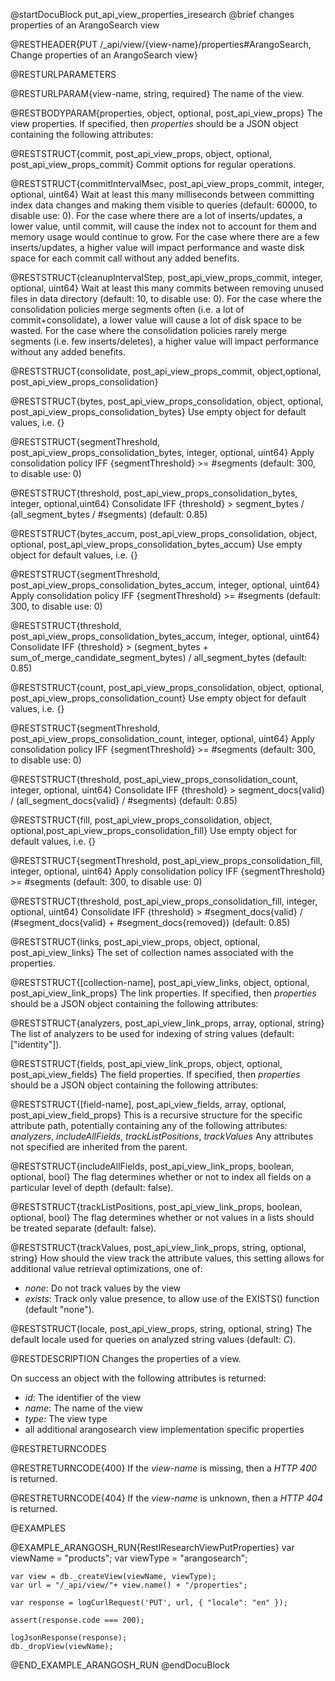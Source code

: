 @startDocuBlock put_api_view_properties_iresearch
@brief changes properties of an ArangoSearch view

@RESTHEADER{PUT /_api/view/{view-name}/properties#ArangoSearch, Change properties of an ArangoSearch view}

@RESTURLPARAMETERS

@RESTURLPARAM{view-name, string, required}
The name of the view.

@RESTBODYPARAM{properties, object, optional, post_api_view_props}
The view properties. If specified, then *properties* should be a JSON object
containing the following attributes:


@RESTSTRUCT{commit, post_api_view_props, object, optional, post_api_view_props_commit}
Commit options for regular operations.

@RESTSTRUCT{commitIntervalMsec, post_api_view_props_commit, integer, optional, uint64}
Wait at least this many milliseconds between committing index data changes and
making them visible to queries (default: 60000, to disable use: 0).
For the case where there are a lot of inserts/updates, a lower value, until
commit, will cause the index not to account for them and memory usage would
continue to grow.
For the case where there are a few inserts/updates, a higher value will impact
performance and waste disk space for each commit call without any added
benefits.

@RESTSTRUCT{cleanupIntervalStep, post_api_view_props_commit, integer, optional, uint64}
Wait at least this many commits between removing unused files in data
directory (default: 10, to disable use: 0).
For the case where the consolidation policies merge segments often (i.e. a lot
of commit+consolidate), a lower value will cause a lot of disk space to be
wasted.
For the case where the consolidation policies rarely merge segments (i.e. few
inserts/deletes), a higher value will impact performance without any added
benefits.


@RESTSTRUCT{consolidate, post_api_view_props_commit, object,optional, post_api_view_props_consolidation}


@RESTSTRUCT{bytes, post_api_view_props_consolidation, object, optional, post_api_view_props_consolidation_bytes}
Use empty object for default values, i.e. {}

@RESTSTRUCT{segmentThreshold, post_api_view_props_consolidation_bytes, integer, optional, uint64}
Apply consolidation policy IFF {segmentThreshold} >= #segments (default: 300, to disable use: 0)

@RESTSTRUCT{threshold, post_api_view_props_consolidation_bytes, integer, optional,uint64}
Consolidate IFF {threshold} > segment_bytes / (all_segment_bytes / #segments) (default: 0.85)


@RESTSTRUCT{bytes_accum, post_api_view_props_consolidation, object, optional, post_api_view_props_consolidation_bytes_accum}
Use empty object for default values, i.e. {}

@RESTSTRUCT{segmentThreshold, post_api_view_props_consolidation_bytes_accum, integer, optional, uint64}
Apply consolidation policy IFF {segmentThreshold} >= #segments (default: 300, to disable use: 0)

@RESTSTRUCT{threshold, post_api_view_props_consolidation_bytes_accum, integer, optional, uint64}
Consolidate IFF {threshold} > (segment_bytes + sum_of_merge_candidate_segment_bytes) / all_segment_bytes (default: 0.85)


@RESTSTRUCT{count, post_api_view_props_consolidation, object, optional, post_api_view_props_consolidation_count}
Use empty object for default values, i.e. {}

@RESTSTRUCT{segmentThreshold, post_api_view_props_consolidation_count, integer, optional, uint64}
Apply consolidation policy IFF {segmentThreshold} >= #segments (default: 300, to disable use: 0)

@RESTSTRUCT{threshold, post_api_view_props_consolidation_count, integer, optional, uint64}
Consolidate IFF {threshold} > segment_docs{valid} / (all_segment_docs{valid} / #segments) (default: 0.85)


@RESTSTRUCT{fill, post_api_view_props_consolidation, object, optional,post_api_view_props_consolidation_fill}
Use empty object for default values, i.e. {}

@RESTSTRUCT{segmentThreshold, post_api_view_props_consolidation_fill, integer, optional, uint64}
Apply consolidation policy IFF {segmentThreshold} >= #segments (default: 300, to disable use: 0)

@RESTSTRUCT{threshold, post_api_view_props_consolidation_fill, integer, optional, uint64}
Consolidate IFF {threshold} > #segment_docs{valid} / (#segment_docs{valid} + #segment_docs{removed}) (default: 0.85)


@RESTSTRUCT{links, post_api_view_props, object, optional, post_api_view_links}
The set of collection names associated with the properties.


@RESTSTRUCT{[collection-name], post_api_view_links, object, optional, post_api_view_link_props}
The link properties. If specified, then *properties* should be a JSON object
containing the following attributes:

@RESTSTRUCT{analyzers, post_api_view_link_props, array, optional, string}
The list of analyzers to be used for indexing of string values
(default: ["identity"]).


@RESTSTRUCT{fields, post_api_view_link_props, object, optional, post_api_view_fields}
The field properties. If specified, then *properties* should be a JSON object
containing the following attributes:

@RESTSTRUCT{[field-name], post_api_view_fields, array, optional, post_api_view_field_props}
This is a recursive structure for the specific attribute path, potentially
containing any of the following attributes:
*analyzers*, *includeAllFields*, *trackListPositions*, *trackValues*
Any attributes not specified are inherited from the parent.


@RESTSTRUCT{includeAllFields, post_api_view_link_props, boolean, optional, bool}
The flag determines whether or not to index all fields on a particular level of
depth (default: false).

@RESTSTRUCT{trackListPositions, post_api_view_link_props, boolean, optional, bool}
The flag determines whether or not values in a lists should be treated separate
(default: false).

@RESTSTRUCT{trackValues, post_api_view_link_props, string, optional, string}
How should the view track the attribute values, this setting allows for
additional value retrieval optimizations, one of:
- *none*: Do not track values by the view
- *exists*: Track only value presence, to allow use of the EXISTS() function
(default "none").


@RESTSTRUCT{locale, post_api_view_props, string, optional, string}
The default locale used for queries on analyzed string values (default: *C*).


@RESTDESCRIPTION
Changes the properties of a view.

On success an object with the following attributes is returned:
- *id*: The identifier of the view
- *name*: The name of the view
- *type*: The view type
- all additional arangosearch view implementation specific properties

@RESTRETURNCODES

@RESTRETURNCODE{400}
If the *view-name* is missing, then a *HTTP 400* is returned.

@RESTRETURNCODE{404}
If the *view-name* is unknown, then a *HTTP 404* is returned.

@EXAMPLES

@EXAMPLE_ARANGOSH_RUN{RestIResearchViewPutProperties}
    var viewName = "products";
    var viewType = "arangosearch";

    var view = db._createView(viewName, viewType);
    var url = "/_api/view/"+ view.name() + "/properties";

    var response = logCurlRequest('PUT', url, { "locale": "en" });

    assert(response.code === 200);

    logJsonResponse(response);
    db._dropView(viewName);
@END_EXAMPLE_ARANGOSH_RUN
@endDocuBlock
